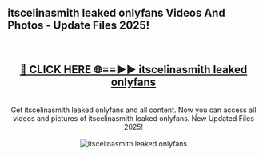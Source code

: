 <h2>itscelinasmith leaked onlyfans Videos And Photos - Update Files 2025!</h2>
<br>
<div align="center">
<h2><a href="https://linkcuts.com/hfmhzwbr" rel="nofollow">🔴 CLICK HERE 🌐==►► itscelinasmith leaked onlyfans</a></h2>
<br>
Get itscelinasmith leaked onlyfans and all content. Now you can access all videos and pictures of itscelinasmith leaked onlyfans. New Updated Files 2025!
<br>
<br>
<a href="https://linkcuts.com/hfmhzwbr" rel="nofollow" data-target="animated-image.originalLink"><img src="https://i.ibb.co.com/WyWwxjT/player-gif2.gif" alt="itscelinasmith leaked onlyfans" style="max-width: 100%; display: inline-block;" data-target="animated-image.originalImage"></a>
</div>
<br>